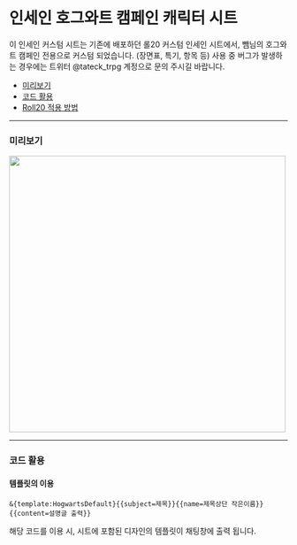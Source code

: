 # 인세인 호그와트 캠페인 캐릭터 시트

이 인세인 커스텀 시트는 기존에 배포하던 롤20 커스텀 인세인 시트에서, 뺌님의 호그와트 캠페인 전용으로 커스텀 되었습니다. (장면표, 특기, 항목 등)
사용 중 버그가 발생하는 경우에는 트위터 @tateck_trpg 계정으로 문의 주시길 바랍니다.

* [미리보기](#미리보기)
* [코드 활용](#코드-활용)
* [Roll20 적용 방법](https://tateck-scenario.postype.com/post/6370282)

------------------------------

### 미리보기
<img src="https://raw.githubusercontent.com/tateck-develop/roll20CustomSheet/main/inSANe/insane_HOGWARTS/guide.png" width="500px"></img>

* * *

### 코드 활용
#### 템플릿의 이용
```
&{template:HogwartsDefault}{{subject=제목}}{{name=제목상단 작은이름}}{{content=설명글 출력}}
```
해당 코드를 이용 시, 시트에 포함된 디자인의 템플릿이 채팅창에 출력 됩니다.
